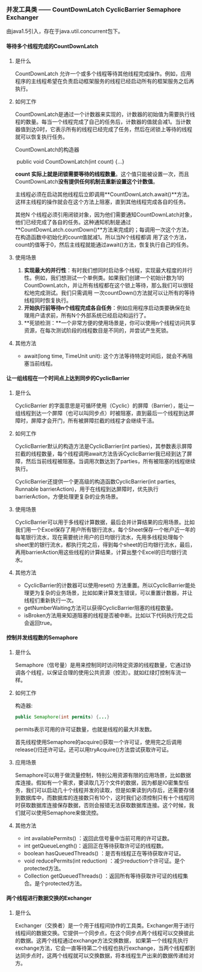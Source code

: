 ### 并发工具类 —— CountDownLatch CyclicBarrier Semaphore Exchanger

由java1.5引入，存在于java.util.concurrent包下。

#### 等待多个线程完成的CountDownLatch

1. 是什么

   CountDownLatch 允许一个或多个线程等待其他线程完成操作。例如，应用程序的主线程希望在负责启动框架服务的线程已经启动所有的框架服务之后再执行。

2. 如何工作

   CountDownLatch是通过一个计数器来实现的，计数器的初始值为需要执行线程的数量。每当一个线程完成了自己的任务后，计数器的值就会减1。当计数器值到达0时，它表示所有的线程已经完成了任务，然后在闭锁上等待的线程就可以恢复执行任务。

   CountDownLatch的构造器

   ​	public void CountDownLatch(int count) {...}

   **count 实际上就是闭锁需要等待的线程数量**。这个值只能被设置一次，而且CountDownLatch**没有提供任何机制去重新设置这个计数值**。

   主线程必须在启动其他线程后立即调用**CountDownLatch.await()**方法。这样主线程的操作就会在这个方法上阻塞，直到其他线程完成各自的任务。

   其他N 个线程必须引用闭锁对象，因为他们需要通知CountDownLatch对象，他们已经完成了各自的任务。这种通知机制是通过 **CountDownLatch.countDown()**方法来完成的；每调用一次这个方法，在构造函数中初始化的count值就减1。所以当N个线程都调 用了这个方法，count的值等于0，然后主线程就能通过await()方法，恢复执行自己的任务。

3. 使用场景

   1. **实现最大的并行性**：有时我们想同时启动多个线程，实现最大程度的并行性。例如，我们想测试一个单例类。如果我们创建一个初始计数为1的CountDownLatch，并让所有线程都在这个锁上等待，那么我们可以很轻松地完成测试。我们只需调用 一次countDown()方法就可以让所有的等待线程同时恢复执行。
   2. **开始执行前等待n个线程完成各自任务**：例如应用程序启动类要确保在处理用户请求前，所有N个外部系统已经启动和运行了。
   3. **死锁检测：**一个非常方便的使用场景是，你可以使用n个线程访问共享资源，在每次测试阶段的线程数目是不同的，并尝试产生死锁。

4. 其他方法

   * await(long time, TimeUnit unit): 这个方法等待特定时间后，就会不再阻塞当前线程。

#### 让一组线程在一个时间点上达到同步的CyclicBarrier

1. 是什么

   CyclicBarrier 的字面意思是可循环使用（Cyclic）的屏障（Barrier），能让一组线程到达一个屏障（也可以叫同步点）时被阻塞，直到最后一个线程到达屏障时，屏障才会开门，所有被屏障拦截的线程才会继续干活。

2. 如何工作

   CyclicBarrier默认的构造方法是CyclicBarrier(int parties)，其参数表示屏障拦截的线程数量，每个线程调用await方法告诉CyclicBarrier我已经到达了屏障，然后当前线程被阻塞。当调用次数达到了parties，所有被阻塞的线程继续执行。

   CyclicBarrier还提供一个更高级的构造函数CyclicBarrier(int parties, Runnable barrierAction)，用于在线程到达屏障时，优先执行barrierAction，方便处理更复杂的业务场景。

3. 使用场景

   CyclicBarrier可以用于多线程计算数据，最后合并计算结果的应用场景。比如我们用一个Excel保存了用户所有银行流水，每个Sheet保存一个帐户近一年的每笔银行流水，现在需要统计用户的日均银行流水，先用多线程处理每个sheet里的银行流水，都执行完之后，得到每个sheet的日均银行流水，最后，再用barrierAction用这些线程的计算结果，计算出整个Excel的日均银行流水。

4. 其他方法

   * CyclicBarrier的计数器可以使用reset() 方法重置。所以CyclicBarrier能处理更为复杂的业务场景，比如如果计算发生错误，可以重置计数器，并让线程们重新执行一次。
   * getNumberWaiting方法可以获得CyclicBarrier阻塞的线程数量。
   * isBroken方法用来知道阻塞的线程是否被中断。比如以下代码执行完之后会返回true。

#### 控制并发线程数的Semaphore

1. 是什么

   Semaphore（信号量）是用来控制同时访问特定资源的线程数量，它通过协调各个线程，以保证合理的使用公共资源（控流）。就如红绿灯控制车流一样。

2. 如何工作

   构造器:

   ```java
   public Semaphore(int permits) {...}
   ```

   permits表示可用的许可证数量，也就是线程的最大并发数。

   首先线程使用Semaphore的acquire()获取一个许可证，使用完之后调用release()归还许可证。还可以用tryAcquire()方法尝试获取许可证。

3. 应用场景

   Semaphore可以用于做流量控制，特别公用资源有限的应用场景，比如数据库连接。假如有一个需求，要读取几万个文件的数据，因为都是IO密集型任务，我们可以启动几十个线程并发的读取，但是如果读到内存后，还需要存储到数据库中，而数据库的连接数只有10个，这时我们必须控制只有十个线程同时获取数据库连接保存数据，否则会报错无法获取数据库连接。这个时候，我们就可以使用Semaphore来做流控。

4. 其他方法

   * int availablePermits() ：返回此信号量中当前可用的许可证数。
   * int getQueueLength()：返回正在等待获取许可证的线程数。
   * boolean hasQueuedThreads() ：是否有线程正在等待获取许可证。
   * void reducePermits(int reduction) ：减少reduction个许可证。是个protected方法。
   * Collection getQueuedThreads() ：返回所有等待获取许可证的线程集合。是个protected方法。

#### 两个线程进行数据交换的Exchanger

1. 是什么

   Exchanger（交换者）是一个用于线程间协作的工具类。Exchanger用于进行线程间的数据交换。它提供一个同步点，在这个同步点两个线程可以交换彼此的数据。这两个线程通过exchange方法交换数据， 如果第一个线程先执行exchange方法，它会一直等待第二个线程也执行exchange，当两个线程都到达同步点时，这两个线程就可以交换数据，将本线程生产出来的数据传递给对方。

​

​

​